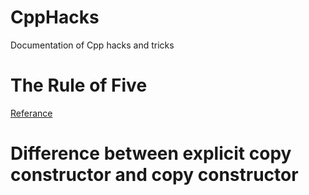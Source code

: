 # CppHacks
Documentation of Cpp hacks and tricks

# The Rule of Five
[Referance](https://www.sonarsource.com/blog/the-rules-of-three-five-and-zero/#:~:text=Now%2C%20with%20move%20semantics%2C%20there,at%20least%20consider%20all%20five)

# Difference between explicit copy constructor and copy constructor
